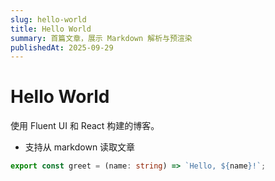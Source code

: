 ```yaml
---
slug: hello-world
title: Hello World
summary: 首篇文章，展示 Markdown 解析与预渲染
publishedAt: 2025-09-29
---
```


# Hello World

使用 Fluent UI 和 React 构建的博客。

- 支持从 markdown 读取文章

```ts
export const greet = (name: string) => `Hello, ${name}!`;
```
